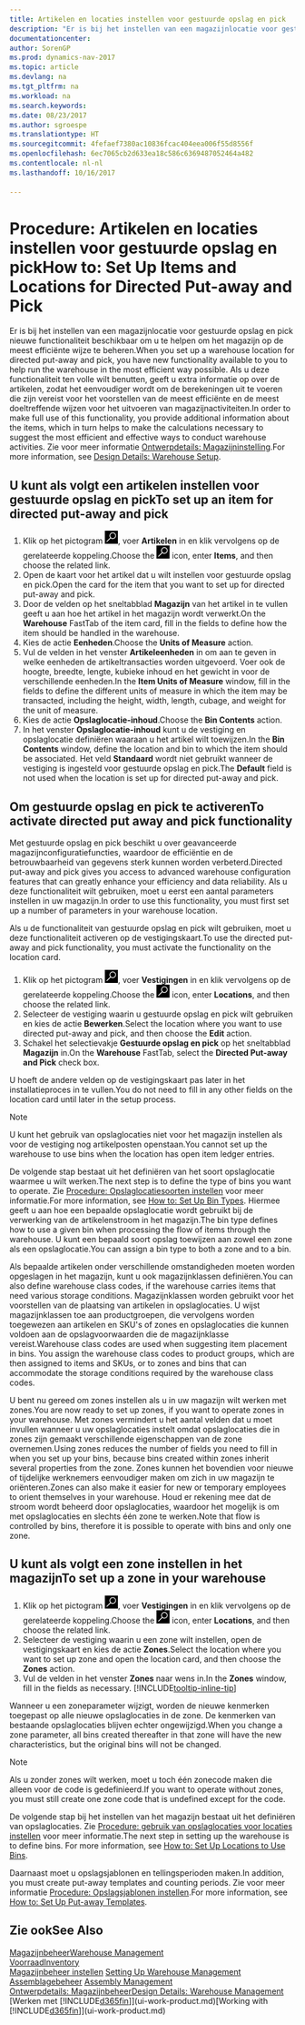 ```yaml
---
title: Artikelen en locaties instellen voor gestuurde opslag en pick
description: "Er is bij het instellen van een magazijnlocatie voor gestuurde opslag en pick nieuwe functionaliteit beschikbaar om u te helpen om het magazijn op de meest efficiënte wijze te beheren."
documentationcenter: 
author: SorenGP
ms.prod: dynamics-nav-2017
ms.topic: article
ms.devlang: na
ms.tgt_pltfrm: na
ms.workload: na
ms.search.keywords: 
ms.date: 08/23/2017
ms.author: sgroespe
ms.translationtype: HT
ms.sourcegitcommit: 4fefaef7380ac10836fcac404eea006f55d8556f
ms.openlocfilehash: 6ec7065cb2d633ea18c586c6369487052464a482
ms.contentlocale: nl-nl
ms.lasthandoff: 10/16/2017

---
```

# <a name="how-to-set-up-items-and-locations-for-directed-put-away-and-pick"></a><span data-ttu-id="298cc-103">Procedure: Artikelen en locaties instellen voor gestuurde opslag en pick</span><span class="sxs-lookup"><span data-stu-id="298cc-103">How to: Set Up Items and Locations for Directed Put-away and Pick</span></span>
<span data-ttu-id="298cc-104">Er is bij het instellen van een magazijnlocatie voor gestuurde opslag en pick nieuwe functionaliteit beschikbaar om u te helpen om het magazijn op de meest efficiënte wijze te beheren.</span><span class="sxs-lookup"><span data-stu-id="298cc-104">When you set up a warehouse location for directed put-away and pick, you have new functionality available to you to help run the warehouse in the most efficient way possible.</span></span> <span data-ttu-id="298cc-105">Als u deze functionaliteit ten volle wilt benutten, geeft u extra informatie op over de artikelen, zodat het eenvoudiger wordt om de berekeningen uit te voeren die zijn vereist voor het voorstellen van de meest efficiënte en de meest doeltreffende wijzen voor het uitvoeren van magazijnactiviteiten.</span><span class="sxs-lookup"><span data-stu-id="298cc-105">In order to make full use of this functionality, you provide additional information about the items, which in turn helps to make the calculations necessary to suggest the most efficient and effective ways to conduct warehouse activities.</span></span> <span data-ttu-id="298cc-106">Zie voor meer informatie [Ontwerpdetails: Magazijninstelling](design-details-warehouse-setup.md).</span><span class="sxs-lookup"><span data-stu-id="298cc-106">For more information, see [Design Details: Warehouse Setup](design-details-warehouse-setup.md).</span></span>

## <a name="to-set-up-an-item-for-directed-put-away-and-pick"></a><span data-ttu-id="298cc-107">U kunt als volgt een artikelen instellen voor gestuurde opslag en pick</span><span class="sxs-lookup"><span data-stu-id="298cc-107">To set up an item for directed put-away and pick</span></span>  
1.  <span data-ttu-id="298cc-108">Klik op het pictogram ![Zoeken naar pagina of rapport](media/ui-search/search_small.png "pictogram Zoeken naar pagina of rapport"), voer **Artikelen** in en klik vervolgens op de gerelateerde koppeling.</span><span class="sxs-lookup"><span data-stu-id="298cc-108">Choose the ![Search for Page or Report](media/ui-search/search_small.png "Search for Page or Report icon") icon, enter **Items**, and then choose the related link.</span></span>  
2.  <span data-ttu-id="298cc-109">Open de kaart voor het artikel dat u wilt instellen voor gestuurde opslag en pick.</span><span class="sxs-lookup"><span data-stu-id="298cc-109">Open the card for the item that you want to set up for directed put-away and pick.</span></span>
3. <span data-ttu-id="298cc-110">Door de velden op het sneltabblad **Magazijn** van het artikel in te vullen geeft u aan hoe het artikel in het magazijn wordt verwerkt.</span><span class="sxs-lookup"><span data-stu-id="298cc-110">On the **Warehouse** FastTab of the item card, fill in the fields to define how the item should be handled in the warehouse.</span></span>  
4.  <span data-ttu-id="298cc-111">Kies de actie **Eenheden**.</span><span class="sxs-lookup"><span data-stu-id="298cc-111">Choose the **Units of Measure** action.</span></span>
5. <span data-ttu-id="298cc-112">Vul de velden in het venster **Artikeleenheden** in om aan te geven in welke eenheden de artikeltransacties worden uitgevoerd. Voer ook de hoogte, breedte, lengte, kubieke inhoud en het gewicht in voor de verschillende eenheden.</span><span class="sxs-lookup"><span data-stu-id="298cc-112">In the **Item Units of Measure** window, fill in the fields to define the different units of measure in which the item may be transacted, including the height, width, length, cubage, and weight for the unit of measure.</span></span>
6. <span data-ttu-id="298cc-113">Kies de actie **Opslaglocatie-inhoud**.</span><span class="sxs-lookup"><span data-stu-id="298cc-113">Choose the **Bin Contents** action.</span></span>
7. <span data-ttu-id="298cc-114">In het venster **Opslaglocatie-inhoud** kunt u de vestiging en opslaglocatie definiëren waaraan u het artikel wilt toewijzen.</span><span class="sxs-lookup"><span data-stu-id="298cc-114">In the **Bin Contents** window, define the location and bin to which the item should be associated.</span></span> <span data-ttu-id="298cc-115">Het veld **Standaard** wordt niet gebruikt wanneer de vestiging is ingesteld voor gestuurde opslag en pick.</span><span class="sxs-lookup"><span data-stu-id="298cc-115">The **Default** field is not used when the location is set up for directed put-away and pick.</span></span>  

## <a name="to-activate-directed-put-away-and-pick-functionality"></a><span data-ttu-id="298cc-116">Om gestuurde opslag en pick te activeren</span><span class="sxs-lookup"><span data-stu-id="298cc-116">To activate directed put away and pick functionality</span></span>  
<span data-ttu-id="298cc-117">Met gestuurde opslag en pick beschikt u over geavanceerde magazijnconfiguratiefuncties, waardoor de efficiëntie en de betrouwbaarheid van gegevens sterk kunnen worden verbeterd.</span><span class="sxs-lookup"><span data-stu-id="298cc-117">Directed put-away and pick gives you access to advanced warehouse configuration features that can greatly enhance your efficiency and data reliability.</span></span> <span data-ttu-id="298cc-118">Als u deze functionaliteit wilt gebruiken, moet u eerst een aantal parameters instellen in uw magazijn.</span><span class="sxs-lookup"><span data-stu-id="298cc-118">In order to use this functionality, you must first set up a number of parameters in your warehouse location.</span></span>  

<span data-ttu-id="298cc-119">Als u de functionaliteit van gestuurde opslag en pick wilt gebruiken, moet u deze functionaliteit activeren op de vestigingskaart.</span><span class="sxs-lookup"><span data-stu-id="298cc-119">To use the directed put-away and pick functionality, you must activate the functionality on the location card.</span></span>    
1.  <span data-ttu-id="298cc-120">Klik op het pictogram ![Zoeken naar pagina of rapport](media/ui-search/search_small.png "pictogram Zoeken naar pagina of rapport"), voer **Vestigingen** in en klik vervolgens op de gerelateerde koppeling.</span><span class="sxs-lookup"><span data-stu-id="298cc-120">Choose the ![Search for Page or Report](media/ui-search/search_small.png "Search for Page or Report icon") icon, enter **Locations**, and then choose the related link.</span></span>  
2.  <span data-ttu-id="298cc-121">Selecteer de vestiging waarin u gestuurde opslag en pick wilt gebruiken en kies de actie **Bewerken**.</span><span class="sxs-lookup"><span data-stu-id="298cc-121">Select the location where you want to use directed put-away and pick, and then choose the **Edit** action.</span></span>  
3.  <span data-ttu-id="298cc-122">Schakel het selectievakje **Gestuurde opslag en pick** op het sneltabblad **Magazijn** in.</span><span class="sxs-lookup"><span data-stu-id="298cc-122">On the **Warehouse** FastTab, select the **Directed Put-away and Pick** check box.</span></span>  

<span data-ttu-id="298cc-123">U hoeft de andere velden op de vestigingskaart pas later in het installatieproces in te vullen.</span><span class="sxs-lookup"><span data-stu-id="298cc-123">You do not need to fill in any other fields on the location card until later in the setup process.</span></span>  

> [!NOTE]  
>  <span data-ttu-id="298cc-124">U kunt het gebruik van opslaglocaties niet voor het magazijn instellen als voor de vestiging nog artikelposten openstaan.</span><span class="sxs-lookup"><span data-stu-id="298cc-124">You cannot set up the warehouse to use bins when the location has open item ledger entries.</span></span>  

<span data-ttu-id="298cc-125">De volgende stap bestaat uit het definiëren van het soort opslaglocatie waarmee u wilt werken.</span><span class="sxs-lookup"><span data-stu-id="298cc-125">The next step is to define the type of bins you want to operate.</span></span> <span data-ttu-id="298cc-126">Zie [Procedure: Opslaglocatiesoorten instellen](warehouse-how-to-set-up-bin-types.md) voor meer informatie.</span><span class="sxs-lookup"><span data-stu-id="298cc-126">For more information, see [How to: Set Up Bin Types](warehouse-how-to-set-up-bin-types.md).</span></span> <span data-ttu-id="298cc-127">Hiermee geeft u aan hoe een bepaalde opslaglocatie wordt gebruikt bij de verwerking van de artikelenstroom in het magazijn.</span><span class="sxs-lookup"><span data-stu-id="298cc-127">The bin type defines how to use a given bin when processing the flow of items through the warehouse.</span></span> <span data-ttu-id="298cc-128">U kunt een bepaald soort opslag toewijzen aan zowel een zone als een opslaglocatie.</span><span class="sxs-lookup"><span data-stu-id="298cc-128">You can assign a bin type to both a zone and to a bin.</span></span>  

<span data-ttu-id="298cc-129">Als bepaalde artikelen onder verschillende omstandigheden moeten worden opgeslagen in het magazijn, kunt u ook magazijnklassen definiëren.</span><span class="sxs-lookup"><span data-stu-id="298cc-129">You can also define warehouse class codes, if the warehouse carries items that need various storage conditions.</span></span> <span data-ttu-id="298cc-130">Magazijnklassen worden gebruikt voor het voorstellen van de plaatsing van artikelen in opslaglocaties. U wijst magazijnklassen toe aan productgroepen, die vervolgens worden toegewezen aan artikelen en SKU's of zones en opslaglocaties die kunnen voldoen aan de opslagvoorwaarden die de magazijnklasse vereist.</span><span class="sxs-lookup"><span data-stu-id="298cc-130">Warehouse class codes are used when suggesting item placement in bins. You assign the warehouse class codes to product groups, which are then assigned to items and SKUs, or to zones and bins that can accommodate the storage conditions required by the warehouse class codes.</span></span>  

<span data-ttu-id="298cc-131">U bent nu gereed om zones instellen als u in uw magazijn wilt werken met zones.</span><span class="sxs-lookup"><span data-stu-id="298cc-131">You are now ready to set up zones, if you want to operate zones in your warehouse.</span></span> <span data-ttu-id="298cc-132">Met zones vermindert u het aantal velden dat u moet invullen wanneer u uw opslaglocaties instelt omdat opslaglocaties die in zones zijn gemaakt verschillende eigenschappen van de zone overnemen.</span><span class="sxs-lookup"><span data-stu-id="298cc-132">Using zones reduces the number of fields you need to fill in when you set up your bins, because bins created within zones inherit several properties from the zone.</span></span> <span data-ttu-id="298cc-133">Zones kunnen het bovendien voor nieuwe of tijdelijke werknemers eenvoudiger maken om zich in uw magazijn te oriënteren.</span><span class="sxs-lookup"><span data-stu-id="298cc-133">Zones can also make it easier for new or temporary employees to orient themselves in your warehouse.</span></span> <span data-ttu-id="298cc-134">Houd er rekening mee dat de stroom wordt beheerd door opslaglocaties, waardoor het mogelijk is om met opslaglocaties en slechts één zone te werken.</span><span class="sxs-lookup"><span data-stu-id="298cc-134">Note that flow is controlled by bins, therefore it is possible to operate with bins and only one zone.</span></span>  

## <a name="to-set-up-a-zone-in-your-warehouse"></a><span data-ttu-id="298cc-135">U kunt als volgt een zone instellen in het magazijn</span><span class="sxs-lookup"><span data-stu-id="298cc-135">To set up a zone in your warehouse</span></span>  
1.  <span data-ttu-id="298cc-136">Klik op het pictogram ![Zoeken naar pagina of rapport](media/ui-search/search_small.png "pictogram Zoeken naar pagina of rapport"), voer **Vestigingen** in en klik vervolgens op de gerelateerde koppeling.</span><span class="sxs-lookup"><span data-stu-id="298cc-136">Choose the ![Search for Page or Report](media/ui-search/search_small.png "Search for Page or Report icon") icon, enter **Locations**, and then choose the related link.</span></span>  
2.  <span data-ttu-id="298cc-137">Selecteer de vestiging waarin u een zone wilt instellen, open de vestigingskaart en kies de actie **Zones**.</span><span class="sxs-lookup"><span data-stu-id="298cc-137">Select the location where you want to set up zone and open the location card, and then choose the **Zones** action.</span></span>  
3.  <span data-ttu-id="298cc-138">Vul de velden in het venster **Zones** naar wens in.</span><span class="sxs-lookup"><span data-stu-id="298cc-138">In the **Zones** window, fill in the fields as necessary.</span></span> [!INCLUDE[tooltip-inline-tip](includes/tooltip-inline-tip_md.md)]  

<span data-ttu-id="298cc-139">Wanneer u een zoneparameter wijzigt, worden de nieuwe kenmerken toegepast op alle nieuwe opslaglocaties in de zone. De kenmerken van bestaande opslaglocaties blijven echter ongewijzigd.</span><span class="sxs-lookup"><span data-stu-id="298cc-139">When you change a zone parameter, all bins created thereafter in that zone will have the new characteristics, but the original bins will not be changed.</span></span>  

> [!NOTE]  
>  <span data-ttu-id="298cc-140">Als u zonder zones wilt werken, moet u toch één zonecode maken die alleen voor de code is gedefinieerd.</span><span class="sxs-lookup"><span data-stu-id="298cc-140">If you want to operate without zones, you must still create one zone code that is undefined except for the code.</span></span>  

<span data-ttu-id="298cc-141">De volgende stap bij het instellen van het magazijn bestaat uit het definiëren van opslaglocaties. Zie [Procedure: gebruik van opslaglocaties voor locaties instellen](warehouse-how-to-set-up-locations-to-use-bins.md) voor meer informatie.</span><span class="sxs-lookup"><span data-stu-id="298cc-141">The next step in setting up the warehouse is to define bins. For more information, see [How to: Set Up Locations to Use Bins](warehouse-how-to-set-up-locations-to-use-bins.md).</span></span>  

<span data-ttu-id="298cc-142">Daarnaast moet u opslagsjablonen en tellingsperioden maken.</span><span class="sxs-lookup"><span data-stu-id="298cc-142">In addition, you must create put-away templates and counting periods.</span></span> <span data-ttu-id="298cc-143">Zie voor meer informatie [Procedure: Opslagsjablonen instellen](warehouse-how-to-set-up-put-away-templates.md).</span><span class="sxs-lookup"><span data-stu-id="298cc-143">For more information, see [How to: Set Up Put-away Templates](warehouse-how-to-set-up-put-away-templates.md).</span></span>  

## <a name="see-also"></a><span data-ttu-id="298cc-144">Zie ook</span><span class="sxs-lookup"><span data-stu-id="298cc-144">See Also</span></span>  
[<span data-ttu-id="298cc-145">Magazijnbeheer</span><span class="sxs-lookup"><span data-stu-id="298cc-145">Warehouse Management</span></span>](warehouse-manage-warehouse.md)  
[<span data-ttu-id="298cc-146">Voorraad</span><span class="sxs-lookup"><span data-stu-id="298cc-146">Inventory</span></span>](inventory-manage-inventory.md)  
<span data-ttu-id="298cc-147">[Magazijnbeheer instellen](warehouse-setup-warehouse.md)   </span><span class="sxs-lookup"><span data-stu-id="298cc-147">[Setting Up Warehouse Management](warehouse-setup-warehouse.md)   </span></span>  
<span data-ttu-id="298cc-148">[Assemblagebeheer](assembly-assemble-items.md)  </span><span class="sxs-lookup"><span data-stu-id="298cc-148">[Assembly Management](assembly-assemble-items.md)  </span></span>  
[<span data-ttu-id="298cc-149">Ontwerpdetails: Magazijnbeheer</span><span class="sxs-lookup"><span data-stu-id="298cc-149">Design Details: Warehouse Management</span></span>](design-details-warehouse-management.md)  
<span data-ttu-id="298cc-150">[Werken met [!INCLUDE[d365fin](includes/d365fin_md.md)]](ui-work-product.md)</span><span class="sxs-lookup"><span data-stu-id="298cc-150">[Working with [!INCLUDE[d365fin](includes/d365fin_md.md)]](ui-work-product.md)</span></span>  

